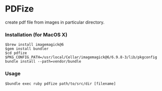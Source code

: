 # PDFize

create pdf file from images in particular directory.

### Installation (for MacOS X)
```
$brew install imagemagick@6
$gem install bundler
$cd pdfize
$PKG_CONFIG_PATH=/usr/local/Cellar/imagemagick@6/6.9.8-3/lib/pkgconfig bundle install --path=vendor/bundle
```

### Usage
```
$bundle exec ruby pdfize path/to/src/dir [filename]
```